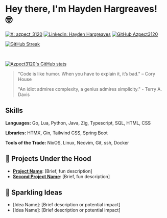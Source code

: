 # Hey there, I'm Hayden Hargreaves! 🤓
[![X: azpect_3120](https://img.shields.io/twitter/follow/azpect_3120?style=social)](https://x.com/azpect_3120)
[![Linkedin: Hayden Hargreaves](https://img.shields.io/badge/-Hayden%20Hargreaves-blue?style=flat-square&logo=Linkedin&logoColor=white&link=https://www.linkedin.com/in/hayden-hargreaves-37b2802a4/)](https://www.linkedin.com/in/hayden-hargreaves-37b2802a4/)
[![GitHub Azpect3120](https://img.shields.io/github/followers/azpect3120?label=follow&style=social)](https://github.com/azpect3120)

[![GitHub Streak](https://streak-stats.demolab.com?user=Azpect3120&theme=rose-pine&mode=weekly)](https://git.io/streak-stats)

<br>

[![Azpect3120's GitHub stats](https://github-readme-stats.vercel.app/api?username=Azpect3120)](https://github.com/anuraghazra/github-readme-stats)


> "Code is like humor. When you have to explain it, it’s bad." – Cory House
> 
> "An idiot admires complexity, a genius admires simplicity." - Terry A. Davis


## Skills
**Languages:** Go, Lua, Python, Java, Zig, Typescript, SQL, HTML, CSS 

**Libraries:** HTMX, Gin, Tailwind CSS, Spring Boot

**Tools of the Trade:** NixOS, Linux, Neovim, Git, ssh, Docker

## 🔧 Projects Under the Hood
- **[Project Name](link-to-repo)**: [Brief, fun description]
- **[Second Project Name](link-to-repo)**: [Brief, fun description]

## 🧠 Sparkling Ideas
- [Idea Name]: [Brief description or potential impact]
- [Idea Name]: [Brief description or potential impact]
